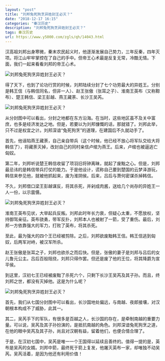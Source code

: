```yaml
---
layout: "post"
title: "刘邦兔死狗烹异姓封王必灭？"
date: "2018-12-17 16:15"
categories: "秦汉历史"
description: "刘邦兔死狗烹异姓封王必灭？"
tags: 秦汉历史
url: https://www.y5000.com/zgls/qh/14043.html
---
```






汉高祖刘邦出身寒微，秦末农民起义时，他逐渐发展自己势力，三年反秦，四年灭项。将江山牢牢掌控在了自己的手中。但帝王心术最是反复无常，冷酷无情。下面，我们一起来看看刘邦的帝王心术。

![刘邦兔死狗烹异姓封王必灭？](/uploads/allimg/170217/6-1F21G60943J8.JPG)

得了天下，也到了论功行赏的时候，刘邦陆续分封了七个功劳最大的异姓王。分别是韩王信（与韩信同名，但非一人）、赵王张傲（张耳之子）、淮南王英布（又称黥布）、楚王韩信、梁王彭越、燕王藏荼、长沙王吴芮。

![刘邦兔死狗烹异姓封王必灭？](/uploads/allimg/170217/6-1F21G610311Z.JPG)

从分封图中可以看出，分封之地都在东方沿海。在当时，这些地区虽不及关中富庶，也多是经济发达之地。但是，若要以为刘邦慷慨的话，那就错了。刘邦此举，只不过是权宜之计。刘邦深谙“兔死狗烹”的道理，在建国后不久就动手了。

首先，他诬陷燕王藏荼，自己亲自带兵（这个时候，他已经不放心将军队交给大将韩信了），将藏荼灭掉，改封自己的同村亲信卢绾为燕王。后来，卢绾也被逼逃亡匈奴。

第二年，刘邦听说楚王韩信收留了项羽旧将钟离昧，就起了废黜之心。但是，刘邦最忌讳的是韩信带兵打仗的能力。于是他设计，谎称自己要到楚国的云梦泽游玩，韩信来参见他，就被他抓起来，废为淮阴侯。后来，吕后与萧何密谋杀掉韩信。

不久，刘邦借口梁王彭越谋反，将其杀死，并剁成肉酱，送给几个尚存的异姓王一人一份，以示震慑。

![刘邦兔死狗烹异姓封王必灭？](/uploads/allimg/170217/6-1F21G6111W14.JPG)

淮南王英布见状，大举起兵反叛。刘邦此时年长力衰，但疑心太重，不愿放权，坚持御驾亲征。英布骁勇，带军反扑，刘邦本人也被射了一箭，受了重伤。最后，刘邦一方依靠强大的军力，打败了英布，将其杀死。

至此，最为强大的四个王已经被剪除。之后，刘邦欲废黜韩王信。韩王信逃到匈奴，后两军对峙，被汉军所杀。

赵王张傲是张耳之子，刘邦也欲杀之而后快。但是，张傲的妻子是刘邦与吕后的女儿鲁元公主。吕后百般阻挠，刘邦只得作罢。但还是废了他的王位，将其降爵为宣平侯。

到这里，汉初七王已经被废黜了杀死六个，只剩下长沙王吴芮及其子孙。而且，终刘邦之世，都没有灭掉他。这是为什么呢？

![刘邦兔死狗烹异姓封王必灭？](/uploads/allimg/170217/6-1F21G61203520.JPG)

首先，我们从七国分封图中可以看出，长沙国地处偏远，与南越、夜郎接壤，对汉朝根本构成不了威胁，此其一。

其二，吴芮手下的军队，有很多是百越之人，长沙国的存在，是牵制南越的重要力量。可以说，吴芮及其子孙扮演的，是抵抗南越的角色。刘邦深谙兔死狗烹之道，在他的眼中吴芮及其子孙，尚且对汉朝有益，留着他们，也便合情合理了。

于是，在汉初七国中，吴芮是唯一一个王国得以延续且善终的。值得一提的是，英布是吴芮的女婿。刘邦中箭，最终死于箭上复发，他屠灭英布一家，却唯独不动吴芮。吴芮活着，是因为他还有利用价值！
